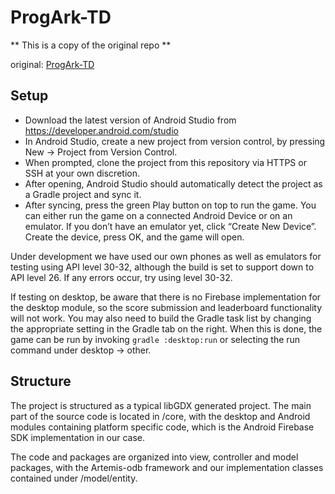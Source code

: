 # ProgArk-TD

** This is a copy of the original repo **

original: [ProgArk-TD](https://github.com/Hoyby/ProgArk-TD)

## Setup
 - Download the latest version of Android Studio from https://developer.android.com/studio
 - In Android Studio, create a new project from version control, by pressing New -> Project from Version Control.
 - When prompted, clone the project from this repository via HTTPS or SSH at your own discretion.
 - After opening, Android Studio should automatically detect the project as a Gradle project and sync it.
 - After syncing, press the green Play button on top to run the game. You can either run the game on a connected Android Device or on an emulator.
If you don’t have an emulator yet, click “Create New Device”. Create the device, press OK, and the game will open.

Under development we have used our own phones as well as emulators for testing using API level 30-32,
although the build is set to support down to API level 26. If any errors occur, try using level 30-32.

If testing on desktop, be aware that there is no Firebase implementation for the desktop module, so the score submission and leaderboard functionality will not work.
You may also need to build the Gradle task list by changing the appropriate setting in the Gradle tab on the right. When this is done, the game can be run
by invoking `gradle :desktop:run` or selecting the run command under desktop -> other.

## Structure
The project is structured as a typical libGDX generated project.
The main part of the source code is located in /core, with the desktop and Android modules containing
platform specific code, which is the Android Firebase SDK implementation in our case.

The code and packages are organized into view, controller and model packages, with the Artemis-odb framework
and our implementation classes contained under /model/entity.